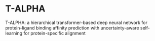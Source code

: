 # T-ALPHA
T-ALPHA: a hierarchical transformer-based deep neural network for protein-ligand binding affinity prediction with uncertainty-aware self-learning for protein-specific alignment
